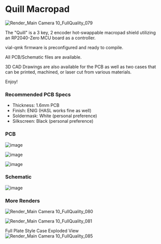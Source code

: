 # Quill Macropad

![Render_Main Camera 10_FullQuality_079](https://github.com/shadowfoil/quill/assets/75970270/2cb84c45-206e-432c-ac19-2c008a4f70d1)

The "Quill" is a 3 key, 2 encoder hot-swappable macropad shield utilizing an RP2040-Zero MCU board as a controller.

vial-qmk firmware is preconfigured and ready to compile.

All PCB/Schematic files are available.

3D CAD Drawings are also available for the PCB as well as two cases that can be printed, machined, or laser cut from various materials.

Enjoy!

### Recommended PCB Specs
 - Thickness: 1.6mm PCB
 - Finish: ENIG (HASL works fine as well)
 - Soldermask: White (personal preference)
 - Silkscreen: Black (personal preference)

### PCB 

![image](https://github.com/shadowfoil/quill/assets/75970270/0d72bfeb-424c-4b0b-ab94-042c4c83d3cc)

![image](https://github.com/shadowfoil/quill/assets/75970270/17a6b267-2408-421f-b60d-7c49aaa4a5fa)

![image](https://github.com/shadowfoil/quill/assets/75970270/0aaebe1c-f367-4977-8b71-991a67aeb960)

### Schematic

![image](https://github.com/shadowfoil/quill/assets/75970270/c1fd77b9-26e3-4e41-a354-dd3239f227b8)

### More Renders

![Render_Main Camera 10_FullQuality_080](https://github.com/shadowfoil/quill/assets/75970270/9d3ba4f1-5c6f-47d9-b302-fb5b462ffb69)

![Render_Main Camera 10_FullQuality_081](https://github.com/shadowfoil/quill/assets/75970270/1d189bd7-fd30-4ca7-bb8b-b35e9fdfe4a4)

Full Plate Style Case Exploded View
![Render_Main Camera 10_FullQuality_085](https://github.com/shadowfoil/quill/assets/75970270/74ff2106-59c6-4f3f-b584-ba2c55b64388)
